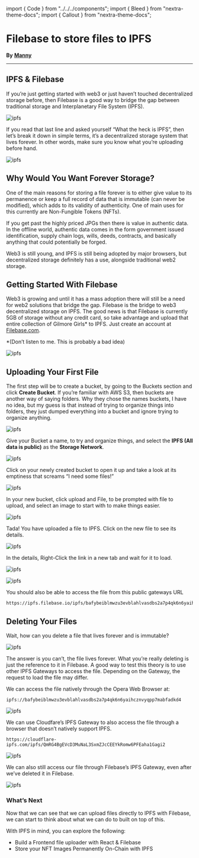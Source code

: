 import { Code } from "../../../components";
import { Bleed } from "nextra-theme-docs";
import { Callout } from "nextra-theme-docs";

# Filebase to store files to IPFS

**By** [**Manny**](https://twitter.com/codingwithmanny)
________________

## IPFS & Filebase

If you’re just getting started with web3 or just haven’t touched decentralized storage before, then Filebase is a good way to bridge the gap between traditional storage and Interplanetary File System (IPFS).

![ipfs](../../../public/learn/PUk-7_-.png)

If you read that last line and asked yourself “What the heck is IPFS”, then let’s break it down in simple terms, it’s a decentralized storage system that lives forever. In other words, make sure you know what you’re uploading before hand.

![ipfs](../../../public/learn/tXL0oyKbn.png)

## Why Would You Want Forever Storage?
One of the main reasons for storing a file forever is to either give value to its permanence or keep a full record of data that is immutable (can never be modified), which adds to its validity of authenticity. One of main uses for this currently are Non-Fungible Tokens (NFTs).

If you get past the highly priced JPGs then there is value in authentic data. In the offline world, authentic data comes in the form government issued identification, supply chain logs, wills, deeds, contracts, and basically anything that could potentially be forged.

Web3 is still young, and IPFS is still being adopted by major browsers, but decentralized storage definitely has a use, alongside traditional web2 storage.

## Getting Started With Filebase
Web3 is growing and until it has a mass adoption there will still be a need for web2 solutions that bridge the gap. Filebase is the bridge to web3 decentralized storage on IPFS. The good news is that Filebase is currently 5GB of storage without any credit card, so take advantage and upload that entire collection of Gilmore Girls* to IPFS. Just create an account at [Filebase.com](https://console.filebase.com/signup).

*(Don’t listen to me. This is probably a bad idea)

![ipfs](../../../public/learn/rqFOAsu6-.png)

## Uploading Your First File
The first step will be to create a bucket, by going to the Buckets section and click **Create Bucket**. If you’re familiar with AWS S3, then buckets are another way of saying folders. Why they chose the names buckets, I have no idea, but my guess is that instead of trying to organize things into folders, they just dumped everything into a bucket and ignore trying to organize anything.

![ipfs](../../../public/learn/FmrYcQ1KI.png)

Give your Bucket a name, to try and organize things, and select the **IPFS (All data is public)** as the **Storage Network**.

![ipfs](../../../public/learn/z-k747X7o.png)

Click on your newly created bucket to open it up and take a look at its emptiness that screams “I need some files!”

![ipfs](../../../public/learn/v2gZibaxS.png)

In your new bucket, click upload and File, to be prompted with file to upload, and select an image to start with to make things easier.

![ipfs](../../../public/learn/3b49AEyLe.png)

Tada! You have uploaded a file to IPFS. Click on the new file to see its details.

![ipfs](../../../public/learn/VpUyfE1TI.png)

In the details, Right-Click the link in a new tab and wait for it to load.

![ipfs](../../../public/learn/lhLrDhGgU.png)

![ipfs](../../../public/learn/EQtlYe9MH.png)

You should also be able to access the file from this public gateways URL

```
https://ipfs.filebase.io/ipfs/bafybeiblmwzu3evblahlvasdbs2a7p4qk6n6yaihcznvyqpp7mabfadkd4
```

## Deleting Your Files
Wait, how can you delete a file that lives forever and is immutable?

![ipfs](../../../public/learn/ex2.png)


The answer is you can’t, the file lives forever. What you’re really deleting is just the reference to it in Filebase. A good way to test this theory is to use other IPFS Gateways to access the file. Depending on the Gateway, the request to load the file may differ.

We can access the file natively through the Opera Web Browser at:

```
ipfs://bafybeiblmwzu3evblahlvasdbs2a7p4qk6n6yaihcznvyqpp7mabfadkd4
```
![ipfs](../../../public/learn/ex3.png)

We can use Cloudfare’s IPFS Gateway to also access the file through a browser that doesn’t natively support IPFS.

```
https://cloudflare-ipfs.com/ipfs/QmRG4BgEVcD3MuNaL3SxmZJcCEEYkRomw6PFEaha1Gagi2
```

![ipfs](../../../public/learn/ex4.png)

We can also still access our file through Filebase’s IPFS Gateway, even after we’ve deleted it in Filebase.

![ipfs](../../../public/learn/ex3.png)

### What’s Next
Now that we can see that we can upload files directly to IPFS with Filebase, we can start to think about what we can do to built on top of this.

With IPFS in mind, you can explore the following:

- Build a Frontend file uploader with React & Filebase
- Store your NFT Images Permanently On-Chain with IPFS

